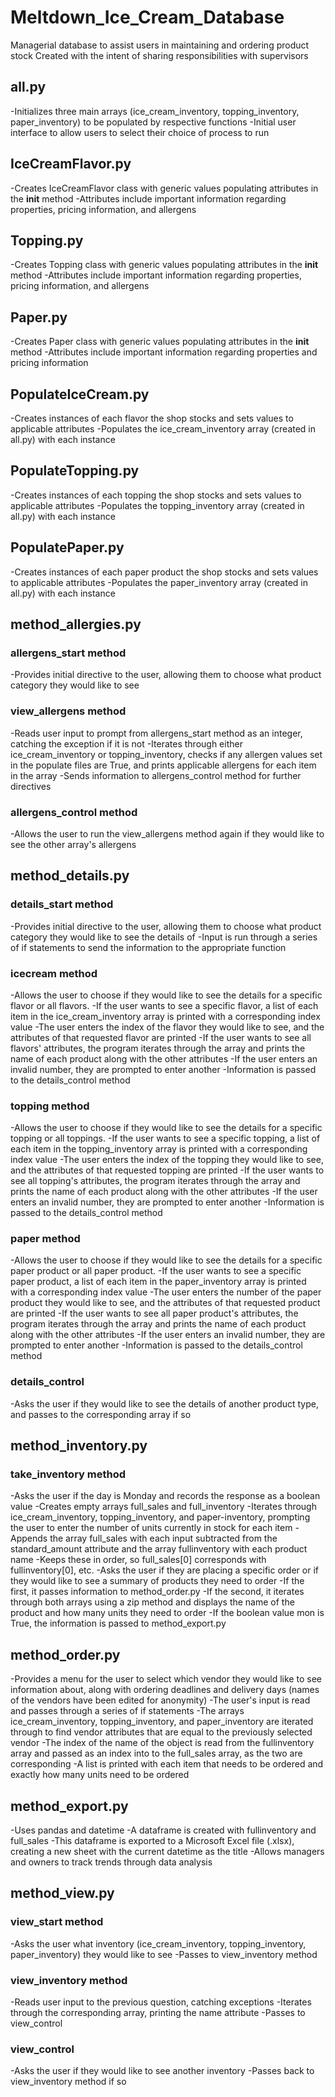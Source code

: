 # Meltdown_Ice_Cream_Database
Managerial database to assist users in maintaining and ordering product stock
Created with the intent of sharing responsibilities with supervisors

## all.py
-Initializes three main arrays (ice_cream_inventory, topping_inventory, paper_inventory) to be populated by respective functions
-Initial user interface to allow users to select their choice of process to run

## IceCreamFlavor.py
-Creates IceCreamFlavor class with generic values populating attributes in the __init__ method
-Attributes include important information regarding properties, pricing information, and allergens

## Topping.py
-Creates Topping class with generic values populating attributes in the __init__ method
-Attributes include important information regarding properties, pricing information, and allergens

## Paper.py
-Creates Paper class with generic values populating attributes in the __init__ method
-Attributes include important information regarding properties and pricing information

## PopulateIceCream.py
-Creates instances of each flavor the shop stocks and sets values to applicable attributes
-Populates the ice_cream_inventory array (created in all.py) with each instance

## PopulateTopping.py
-Creates instances of each topping the shop stocks and sets values to applicable attributes
-Populates the topping_inventory array (created in all.py) with each instance

## PopulatePaper.py
-Creates instances of each paper product the shop stocks and sets values to applicable attributes
-Populates the paper_inventory array (created in all.py) with each instance

## method_allergies.py
### allergens_start method
-Provides initial directive to the user, allowing them to choose what product category they would like to see
### view_allergens method
-Reads user input to prompt from allergens_start method as an integer, catching the exception if it is not
-Iterates through either ice_cream_inventory or topping_inventory, checks if any allergen values set in the populate files are True, and prints applicable allergens for each item in the array
-Sends information to allergens_control method for further directives
### allergens_control method
-Allows the user to run the view_allergens method again if they would like to see the other array's allergens

## method_details.py
### details_start method
-Provides initial directive to the user, allowing them to choose what product category they would like to see the details of
-Input is run through a series of if statements to send the information to the appropriate function
### icecream method
-Allows the user to choose if they would like to see the details for a specific flavor or all flavors.
  -If the user wants to see a specific flavor, a list of each item in the ice_cream_inventory array is printed with a corresponding index value
  -The user enters the index of the flavor they would like to see, and the attributes of that requested flavor are printed
  -If the user wants to see all flavors' attributes, the program iterates through the array and prints the name of each product along with the other attributes
-If the user enters an invalid number, they are prompted to enter another
-Information is passed to the details_control method
### topping method
-Allows the user to choose if they would like to see the details for a specific topping or all toppings.
  -If the user wants to see a specific topping, a list of each item in the topping_inventory array is printed with a corresponding index value
  -The user enters the index of the topping they would like to see, and the attributes of that requested topping are printed
  -If the user wants to see all topping's attributes, the program iterates through the array and prints the name of each product along with the other attributes
-If the user enters an invalid number, they are prompted to enter another
-Information is passed to the details_control method
### paper method
-Allows the user to choose if they would like to see the details for a specific paper product or all paper product.
  -If the user wants to see a specific paper product, a list of each item in the paper_inventory array is printed with a corresponding index value
  -The user enters the number of the paper product they would like to see, and the attributes of that requested product are printed
  -If the user wants to see all paper product's attributes, the program iterates through the array and prints the name of each product along with the other attributes
-If the user enters an invalid number, they are prompted to enter another
-Information is passed to the details_control method
### details_control
-Asks the user if they would like to see the details of another product type, and passes to the corresponding array if so

## method_inventory.py
### take_inventory method
-Asks the user if the day is Monday and records the response as a boolean value
-Creates empty arrays full_sales and full_inventory
-Iterates through ice_cream_inventory, topping_inventory, and paper-inventory, prompting the user to enter the number of units currently in stock for each item
-Appends the array full_sales with each input subtracted from the standard_amount attribute and the array fullinventory with each product name
  -Keeps these in order, so full_sales[0] corresponds with fullinventory[0], etc.
-Asks the user if they are placing a specific order or if they would like to see a summary of products they need to order
  -If the first, it passes information to method_order.py
  -If the second, it iterates through both arrays using a zip method and displays the name of the product and how many units they need to order
-If the boolean value mon is True, the information is passed to method_export.py

## method_order.py
-Provides a menu for the user to select which vendor they would like to see information about, along with ordering deadlines and delivery days (names of the vendors have been edited for anonymity)
-The user's input is read and passes through a series of if statements
-The arrays ice_cream_inventory, topping_inventory, and paper_inventory are iterated through to find vendor attributes that are equal to the previously selected vendor
-The index of the name of the object is read from the fullinventory array and passed as an index into to the full_sales array, as the two are corresponding
-A list is printed with each item that needs to be ordered and exactly how many units need to be ordered

## method_export.py
-Uses pandas and datetime
-A dataframe is created with fullinventory and full_sales
-This dataframe is exported to a Microsoft Excel file (.xlsx), creating a new sheet with the current datetime as the title
  -Allows managers and owners to track trends through data analysis

## method_view.py
### view_start method
-Asks the user what inventory (ice_cream_inventory, topping_inventory, paper_inventory) they would like to see
-Passes to view_inventory method
### view_inventory method
-Reads user input to the previous question, catching exceptions
-Iterates through the corresponding array, printing the name attribute
-Passes to view_control
### view_control
-Asks the user if they would like to see another inventory
-Passes back to view_inventory method if so
